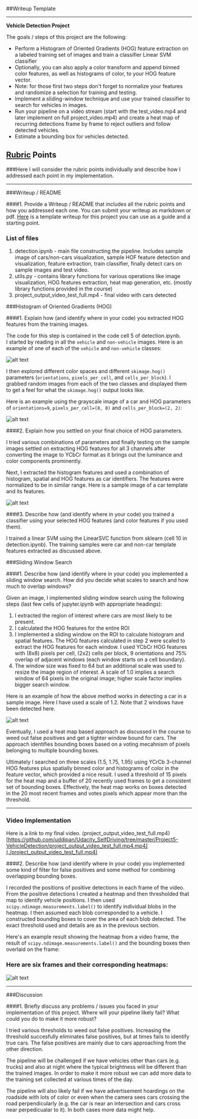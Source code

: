 ##Writeup Template

---

**Vehicle Detection Project**

The goals / steps of this project are the following:

* Perform a Histogram of Oriented Gradients (HOG) feature extraction on a labeled training set of images and train a classifier Linear SVM classifier
* Optionally, you can also apply a color transform and append binned color features, as well as histograms of color, to your HOG feature vector. 
* Note: for those first two steps don't forget to normalize your features and randomize a selection for training and testing.
* Implement a sliding-window technique and use your trained classifier to search for vehicles in images.
* Run your pipeline on a video stream (start with the test_video.mp4 and later implement on full project_video.mp4) and create a heat map of recurring detections frame by frame to reject outliers and follow detected vehicles.
* Estimate a bounding box for vehicles detected.


## [Rubric](https://review.udacity.com/#!/rubrics/513/view) Points
###Here I will consider the rubric points individually and describe how I addressed each point in my implementation.  

---
###Writeup / README

####1. Provide a Writeup / README that includes all the rubric points and how you addressed each one.  You can submit your writeup as markdown or pdf.  [Here](https://github.com/udacity/CarND-Vehicle-Detection/blob/master/writeup_template.md) is a template writeup for this project you can use as a guide and a starting point.  

### List of files
1. detection.ipynb - main file constructing the pipeline. Includes sample image of cars/non-cars visualization, sample HOF feature detection and visualization, feature extraction, train classifier, finally detect cars on sample images and test video.
2. utils.py - contains library functions for various operations like image visualization, HOG features extraction, heat map generation, etc. (mostly library functions provided in the course)
3. project_output_video_test_full.mp4 - final video with cars detected


###Histogram of Oriented Gradients (HOG)

####1. Explain how (and identify where in your code) you extracted HOG features from the training images.

The code for this step is contained in the code cell 5 of detection.ipynb.  
I started by reading in all the `vehicle` and `non-vehicle` images.  Here is an example of one of each of the `vehicle` and `non-vehicle` classes:

![alt text](car_nocar.png)

I then explored different color spaces and different `skimage.hog()` parameters (`orientations`, `pixels_per_cell`, and `cells_per_block`).  I grabbed random images from each of the two classes and displayed them to get a feel for what the `skimage.hog()` output looks like.

Here is an example using the grayscale image of a car and HOG parameters of `orientations=9`, `pixels_per_cell=(8, 8)` and `cells_per_block=(2, 2)`:

![alt text](hog.png)

####2. Explain how you settled on your final choice of HOG parameters.

I tried various combinations of parameters and finally testing on the sample images settled on extracting HOG features for all 3 channels after converting the image to YCbCr format as it brings out the luminance and color components prominently.

Next, I extracted the histogram features and used a combination of histogram, spatial and HOG features as car identifiers. The features were normalized to be in similar range. Here is a sample image of a car template and its features.

![alt text](features.png)

####3. Describe how (and identify where in your code) you trained a classifier using your selected HOG features (and color features if you used them).

I trained a linear SVM using the LinearSVC function from sklearn (cell 10 in detection.ipynb). The training samples were car and non-car template features extracted as discussed above.

###Sliding Window Search

####1. Describe how (and identify where in your code) you implemented a sliding window search.  How did you decide what scales to search and how much to overlap windows?

Given an image, I implemented sliding window search using the following steps (last few cells of jupyter.ipynb with appropriate headings):

1. I extracted the region of interest where cars are most likely to be present. 
2. I calculated the HOG features for the entire ROI 
3. I implemented a sliding window on the ROI to calculate histogram and spatial features. The HOG features calculated in step 2 were scaled to extract the HOG features for each window. I used YCbCr HOG features with (8x8) pixels per cell, (2x2) cells per block, 9 orientations and 75% overlap of adjacent windows (each window starts on a cell boundary).
4. The window size was fixed to 64 but an additional scale was used to resize the image region of interest. A scale of 1.0 implies a search window of 64 pixels in the original image; higher scale factor implies bigger search window.

Here is an example of how the above method works in detecting a car in a sample image. Here I have used a scale of 1.2. Note that 2 windows have been detected here.

![alt text](sample_box.png)

Eventually, I used a heat map based approach as discussed in the course to weed out false positives and get a tighter window bound for cars. The approach identifies bounding boxes based on a voting mecahnism of pixels belonging to multiple bounding boxes.

Ultimately I searched on three scales (1.5, 1.75, 1.95) using YCrCb 3-channel HOG features plus spatially binned color and histograms of color in the feature vector, which provided a nice result.  I used a threshold of 15 pixels for the heat map and a buffer of 20 recently used frames to get a consistent set of bounding boxes. Effectively, the heat map works on boxes detected in the 20 most recent frames and votes pixels which appear more than the threshold.

---

### Video Implementation

Here is a link to my final video. (project_output_video_test_full.mp4)
[https://github.com/uddipan/Udacity_SelfDriving/tree/master/Project5-VehicleDetection/project_output_video_test_full.mp4.mp4](./project_output_video_test_full.mp4)

####2. Describe how (and identify where in your code) you implemented some kind of filter for false positives and some method for combining overlapping bounding boxes.

I recorded the positions of positive detections in each frame of the video.  From the positive detections I created a heatmap and then thresholded that map to identify vehicle positions.  I then used `scipy.ndimage.measurements.label()` to identify individual blobs in the heatmap.  I then assumed each blob corresponded to a vehicle.  I constructed bounding boxes to cover the area of each blob detected. The exact threshold used and details are as in the previous section.

Here's an example result showing the heatmap from a video frame, the result of `scipy.ndimage.measurements.label()` and the bounding boxes then overlaid on the frame:

### Here are six frames and their corresponding heatmaps:

![alt text](heatmap.png)

---

###Discussion

####1. Briefly discuss any problems / issues you faced in your implementation of this project.  Where will your pipeline likely fail?  What could you do to make it more robust?

I tried various thresholds to weed out false positives. Increasing the threshold succesfully eliminates false positives, but at times fails to identify true cars. The false positives are mainly due to cars approaching from the other direction. 

The pipeline will be challenged if we have vehicles other than cars (e.g. trucks) and also  at night where the typical brightness will be different than the trained images. In order to make it more robust we can add more data to the training set collected at various times of the day. 

The pipeline will also likely fail if we have advertisement hoardings on the roadside with lots of color or even when the camera sees cars crossing the road perpendicularly (e.g. the car is near an intersection and cars cross near perpedicualar to it). In both cases more data might help.

